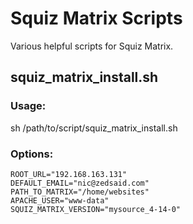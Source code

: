 Squiz Matrix Scripts
=============
Various helpful scripts for Squiz Matrix.

squiz_matrix_install.sh
---

### Usage:  
sh /path/to/script/squiz_matrix_install.sh

### Options:  
```
ROOT_URL="192.168.163.131"  
DEFAULT_EMAIL="nic@zedsaid.com"  
PATH_TO_MATRIX="/home/websites"  
APACHE_USER="www-data"  
SQUIZ_MATRIX_VERSION="mysource_4-14-0"
```

